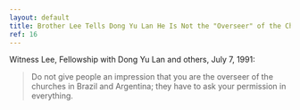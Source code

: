 ```yaml
---
layout: default
title: Brother Lee Tells Dong Yu Lan He Is Not the "Overseer" of the Churches
ref: 16
---
```


Witness Lee, Fellowship with Dong Yu Lan and others, July 7, 1991:

> Do not give people an impression that you are the overseer of the churches in Brazil and Argentina; they have to ask your permission in everything.
